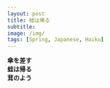 ```yaml
---
layout: post
title: 蛙は帰る
subtitle: 
image: /img/
tags: [Spring, Japanese, Haiku]
---
```


**傘を差す  
蛙は帰る  
茸のよう**  
